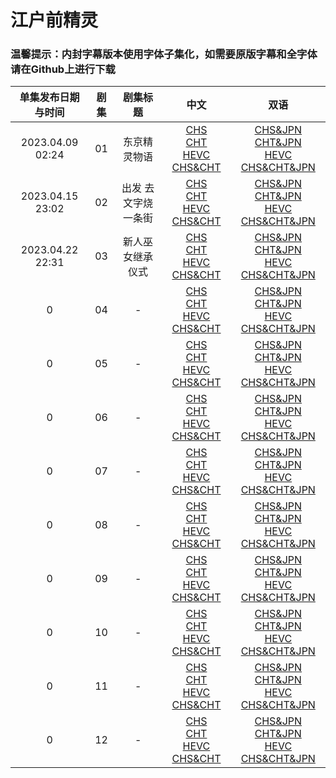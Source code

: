 # 江户前精灵

### 温馨提示：内封字幕版本使用字体子集化，如需要原版字幕和全字体请在Github上进行下载


单集发布日期与时间 | 剧集 | 剧集标题 | 中文 | 双语
:---: | :---: | :---: |  :---: | :---:
2023.04.09 02:24 | 01 | 东京精灵物语 | [CHS](https://bangumi.moe/torrent/6431b175685d5f00073612e3)<br/>[CHT](https://bangumi.moe/torrent/6431b1a0685d5f0007361355)<br/>[HEVC CHS&CHT](https://bangumi.moe/torrent/6431be18685d5f0007363cb9) | [CHS&JPN]()<br/>[CHT&JPN]()<br/>[HEVC CHS&CHT&JPN]() 
2023.04.15 23:02 | 02 | 出发 去文字烧一条街  | [CHS](https://bangumi.moe/torrent/643abc87685d5f0007513a20)<br/>[CHT](https://bangumi.moe/torrent/643abcb0685d5f0007513ad0)<br/>[HEVC CHS&CHT](https://bangumi.moe/torrent/643abcdd685d5f0007513b8d) | [CHS&JPN](https://bangumi.moe/torrent/643fb09f685d5f000760d4de)<br/>[CHT&JPN](https://bangumi.moe/torrent/643fb0bb685d5f000760d527)<br/>[HEVC CHS&CHT&JPN](https://bangumi.moe/torrent/643fb0d0685d5f000760d557) 
2023.04.22 22:31 | 03 | 新人巫女继承仪式  | [CHS](https://bangumi.moe/torrent/6443efcc685d5f00076c64a2)<br/>[CHT](https://bangumi.moe/torrent/6443f2d8685d5f00076c6c6b)<br/>[HEVC CHS&CHT](https://bangumi.moe/torrent/6443f2f6685d5f00076c6cb2) | [CHS&JPN]()<br/>[CHT&JPN]()<br/>[HEVC CHS&CHT&JPN]() 
0 | 04 | -  | [CHS]()<br/>[CHT]()<br/>[HEVC CHS&CHT]() | [CHS&JPN]()<br/>[CHT&JPN]()<br/>[HEVC CHS&CHT&JPN]() 
0 | 05 | -  | [CHS]()<br/>[CHT]()<br/>[HEVC CHS&CHT]() | [CHS&JPN]()<br/>[CHT&JPN]()<br/>[HEVC CHS&CHT&JPN]() 
0 | 06 | -  | [CHS]()<br/>[CHT]()<br/>[HEVC CHS&CHT]() | [CHS&JPN]()<br/>[CHT&JPN]()<br/>[HEVC CHS&CHT&JPN]() 
0 | 07 | -  | [CHS]()<br/>[CHT]()<br/>[HEVC CHS&CHT]() | [CHS&JPN]()<br/>[CHT&JPN]()<br/>[HEVC CHS&CHT&JPN]() 
0 | 08 | -  | [CHS]()<br/>[CHT]()<br/>[HEVC CHS&CHT]() | [CHS&JPN]()<br/>[CHT&JPN]()<br/>[HEVC CHS&CHT&JPN]() 
0 | 09 | -  | [CHS]()<br/>[CHT]()<br/>[HEVC CHS&CHT]() | [CHS&JPN]()<br/>[CHT&JPN]()<br/>[HEVC CHS&CHT&JPN]() 
0 | 10 | -  | [CHS]()<br/>[CHT]()<br/>[HEVC CHS&CHT]() | [CHS&JPN]()<br/>[CHT&JPN]()<br/>[HEVC CHS&CHT&JPN]() 
0 | 11 | -  | [CHS]()<br/>[CHT]()<br/>[HEVC CHS&CHT]() | [CHS&JPN]()<br/>[CHT&JPN]()<br/>[HEVC CHS&CHT&JPN]() 
0 | 12 | -  | [CHS]()<br/>[CHT]()<br/>[HEVC CHS&CHT]() | [CHS&JPN]()<br/>[CHT&JPN]()<br/>[HEVC CHS&CHT&JPN]() 
